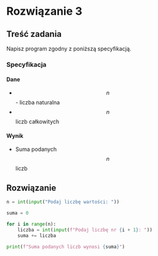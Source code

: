 # Rozwiązanie 3

## Treść zadania

Napisz program zgodny z poniższą specyfikacją.

### Specyfikacja

#### Dane

* $$n$$ - liczba naturalna
* $$n$$ liczb całkowitych

#### Wynik

* Suma podanych $$n$$ liczb

## Rozwiązanie

```python
n = int(input("Podaj liczbę wartości: "))

suma = 0

for i in range(n):
    liczba = int(input(f"Podaj liczbę nr {i + 1}: "))
    suma += liczba

print(f"Suma podanych liczb wynosi {suma}")
```
